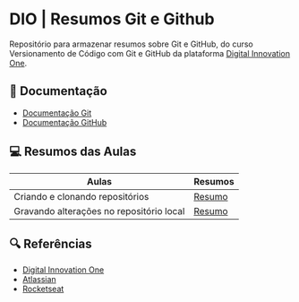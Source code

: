 
# DIO | Resumos Git e Github

Repositório para armazenar resumos sobre Git e GitHub, do curso Versionamento de Código com Git e GitHub da plataforma [Digital Innovation One](https://web.dio.me/home).

## 📄 Documentação
- [Documentação Git](https://git-scm.com/docs/git/pt_BR)
- [Documentação GitHub](https://docs.github.com/pt)

## 💻 Resumos das Aulas
|Aulas|Resumos|
|-----|-------|
|Criando e clonando repositórios | [Resumo]()
|Gravando alterações no repositório local | [Resumo]()

## 🔍 Referências 
- [Digital Innovation One](https://web.dio.me/home)
- [Atlassian](https://www.atlassian.com/br)
- [Rocketseat](https://blog.rocketseat.com.br/como-fazer-um-bom-readme/)



